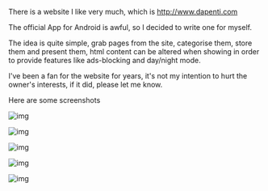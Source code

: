 There is a website I like very much, which is http://www.dapenti.com

The official App for Android is awful, so I decided to write one for myself.

The idea is quite simple, grab pages from the site, categorise them, store them and present them, html content can be altered when showing in order to provide features like ads-blocking and day/night mode.

I've been a fan for the website for years, it's not my intention to hurt the owner's interests, if it did, please let me know.

Here are some screenshots

![img](https://github.com/wcnz2018/dapenti.com__android-kotlin/blob/master/screenshots/screen_1.git)

![img](https://github.com/wcnz2018/dapenti.com__android-kotlin/blob/master/screenshots/screen_2.git)

![img](https://github.com/wcnz2018/dapenti.com__android-kotlin/blob/master/screenshots/screen_3.git)

![img](https://github.com/wcnz2018/dapenti.com__android-kotlin/blob/master/screenshots/screen_4.git)

![img](https://github.com/wcnz2018/dapenti.com__android-kotlin/blob/master/screenshots/screen_5.git)
